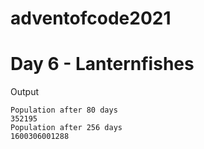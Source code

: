 # adventofcode2021

# Day 6 - Lanternfishes

Output

```
Population after 80 days
352195
Population after 256 days
1600306001288
```
